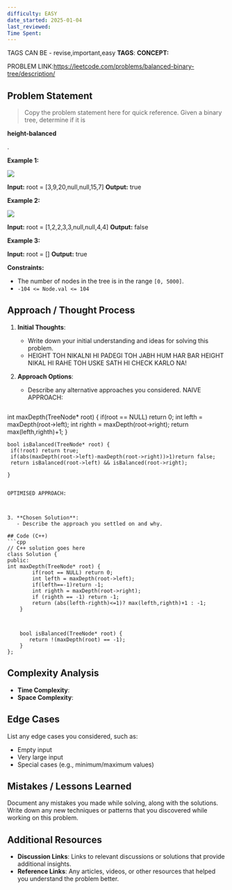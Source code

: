 ```yaml
---
difficulty: EASY
date_started: 2025-01-04
last_reviewed: 
Time Spent: 
---
```

TAGS CAN BE - revise,important,easy
**TAGS**:
**CONCEPT:** [](.md)

PROBLEM LINK:https://leetcode.com/problems/balanced-binary-tree/description/
## Problem Statement
> Copy the problem statement here for quick reference.
> Given a binary tree, determine if it is 

**height-balanced**

.

**Example 1:**

![](https://assets.leetcode.com/uploads/2020/10/06/balance_1.jpg)

**Input:** root = [3,9,20,null,null,15,7]
**Output:** true

**Example 2:**

![](https://assets.leetcode.com/uploads/2020/10/06/balance_2.jpg)

**Input:** root = [1,2,2,3,3,null,null,4,4]
**Output:** false

**Example 3:**

**Input:** root = []
**Output:** true

**Constraints:**

- The number of nodes in the tree is in the range `[0, 5000]`.
- `-104 <= Node.val <= 104`

## Approach / Thought Process
1. **Initial Thoughts**: 
   - Write down your initial understanding and ideas for solving this problem.
   - HEIGHT TOH NIKALNI HI PADEGI TOH JABH HUM HAR BAR HEIGHT NIKAL HI RAHE TOH USKE SATH HI CHECK KARLO NA!

2. **Approach Options**:
   - Describe any alternative approaches you considered.
   NAIVE APPROACH:
   ```c++
 int maxDepth(TreeNode* root) {
        if(root == NULL) return 0;
        int lefth = maxDepth(root->left);
        int righth = maxDepth(root->right);
        return max(lefth,righth)+1;
    }


    bool isBalanced(TreeNode* root) {
     if(!root) return true;
     if(abs(maxDepth(root->left)-maxDepth(root->right))>1)return false;
     return isBalanced(root->left) && isBalanced(root->right);
        
    }
```

OPTIMISED APPROACH:



3. **Chosen Solution**:
   - Describe the approach you settled on and why.

## Code (C++)
```cpp
// C++ solution goes here
class Solution {
public:
int maxDepth(TreeNode* root) {
        if(root == NULL) return 0;
        int lefth = maxDepth(root->left);
        if(lefth==-1)return -1;
        int righth = maxDepth(root->right);
        if (righth == -1) return -1;
        return (abs(lefth-righth)<=1)? max(lefth,righth)+1 : -1;
    }



    bool isBalanced(TreeNode* root) {
       return !(maxDepth(root) == -1);
    }
};
```

## Complexity Analysis
- **Time Complexity**: 
- **Space Complexity**: 

## Edge Cases
List any edge cases you considered, such as:
- Empty input
- Very large input
- Special cases (e.g., minimum/maximum values)

## Mistakes / Lessons Learned
Document any mistakes you made while solving, along with the solutions.
Write down any new techniques or patterns that you discovered while working on this problem.

## Additional Resources
- **Discussion Links**: Links to relevant discussions or solutions that provide additional insights.
- **Reference Links**: Any articles, videos, or other resources that helped you understand the problem better.